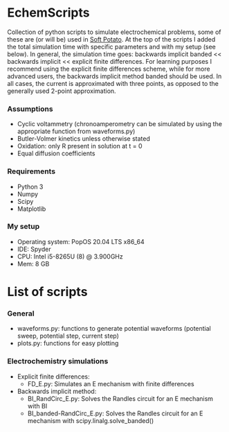 # EchemScripts
Collection of python scripts to simulate electrochemical problems, some of these are (or will be) used in [Soft Potato](https://github.com/oliverrdz/SoftPotato). At the top of the scripts I added the total simulation time with specific parameters and with my setup (see below). In general, the simulation time goes: backwards implicit banded << backwards implicit << explicit finite differences. For learning purposes I recommend using the explicit finite differences scheme, while for more advanced users, the backwards implicit method banded should be used. In all cases, the current is approximated with three points, as opposed to the generally used 2-point approximation.

### Assumptions
* Cyclic voltammetry (chronoamperometry can be simulated by using the appropriate function from waveforms.py)
* Butler-Volmer kinetics unless otherwise stated
* Oxidation: only R present in solution at t = 0
* Equal diffusion coefficients

### Requirements
* Python 3
* Numpy
* Scipy
* Matplotlib

### My setup
* Operating system: PopOS 20.04 LTS x86_64
* IDE: Spyder
* CPU: Intel i5-8265U (8) @ 3.900GHz
* Mem: 8 GB

# List of scripts
### General
* waveforms.py: functions to generate potential waveforms (potential sweep, potential step, current step)
* plots.py: functions for easy plotting

### Electrochemistry simulations
* Explicit finite differences:
  * FD_E.py: Simulates an E mechanism with finite differences
* Backwards implicit method:
  * BI_RandCirc_E.py: Solves the Randles circuit for an E mechanism with BI 
  * BI_banded-RandCirc_E.py: Solves the Randles circuit for an E mechanism with scipy.linalg.solve_banded()
